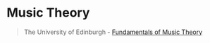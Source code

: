 # Music Theory

> The University of Edinburgh - [Fundamentals of Music Theory](https://www.coursera.org/learn/edinburgh-music-theory/home/welcome)

